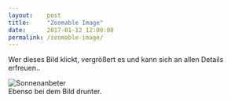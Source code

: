 ```yaml
---
layout:    post
title:     "Zoomable Image"
date:      2017-01-12 12:00:00
permalink: /zoomable-image/
---
```


Wer dieses Bild klickt, vergrößert es und kann sich an allen Details erfreuen..

<div style="margin: 0; width: 50%;">
<img class="js-zoom"
  sizes="
    (max-width: 1024px) 50vw,
    (max-width: 1400px) 100vw, 1400px"
  srcset="
    /assets/images/altmuenster-w_200.jpg 200w,
    /assets/images/altmuenster-w_393.jpg 393w,
    /assets/images/altmuenster-w_529.jpg 529w,
    /assets/images/altmuenster-w_644.jpg 644w,
    /assets/images/altmuenster-w_737.jpg 737w,
    /assets/images/altmuenster-w_813.jpg 813w,
    /assets/images/altmuenster-w_889.jpg 889w,
    /assets/images/altmuenster-w_951.jpg 951w,
    /assets/images/altmuenster-w_1012.jpg 1012w,
    /assets/images/altmuenster-w_1073.jpg 1073w,
    /assets/images/altmuenster-w_1128.jpg 1128w,
    /assets/images/altmuenster-w_1181.jpg 1181w,
    /assets/images/altmuenster-w_1224.jpg 1224w,
    /assets/images/altmuenster-w_1273.jpg 1273w,
    /assets/images/altmuenster-w_1317.jpg 1317w,
    /assets/images/altmuenster-w_1362.jpg 1362w,
    /assets/images/altmuenster-w_1398.jpg 1398w,
    /assets/images/altmuenster-w_1400.jpg 1400w"
  src="/assets/images/altmuenster-w_200.jpg"
  alt="Sonnenanbeter" />
</div>
Ebenso bei dem Bild drunter.

<div style="margin: 0; width: 50%;">
<img class="js-zoom"
  sizes="
    (max-width: 1024px) 50vw,
    (max-width: 1400px) 100vw, 1400px"
  srcset="
    /assets/images/midtown-w_200.jpg 200w,
    /assets/images/midtown-w_385.jpg 385w,
    /assets/images/midtown-w_511.jpg 511w,
    /assets/images/midtown-w_620.jpg 620w,
    /assets/images/midtown-w_703.jpg 703w,
    /assets/images/midtown-w_778.jpg 778w,
    /assets/images/midtown-w_845.jpg 845w,
    /assets/images/midtown-w_913.jpg 913w,
    /assets/images/midtown-w_974.jpg 974w,
    /assets/images/midtown-w_1032.jpg 1032w,
    /assets/images/midtown-w_1090.jpg 1090w,
    /assets/images/midtown-w_1135.jpg 1135w,
    /assets/images/midtown-w_1190.jpg 1190w,
    /assets/images/midtown-w_1239.jpg 1239w,
    /assets/images/midtown-w_1287.jpg 1287w,
    /assets/images/midtown-w_1333.jpg 1333w,
    /assets/images/midtown-w_1374.jpg 1374w,
    /assets/images/midtown-w_1397.jpg 1397w,
    /assets/images/midtown-w_1400.jpg 1400w"
src="/assets/images/midtown-w_200.jpg"
alt="">
</div>

